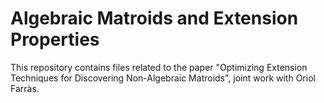 # Algebraic Matroids and Extension Properties

This repository contains files related to the paper "Optimizing Extension Techniques for Discovering Non-Algebraic Matroids", joint work with Oriol Farràs.
